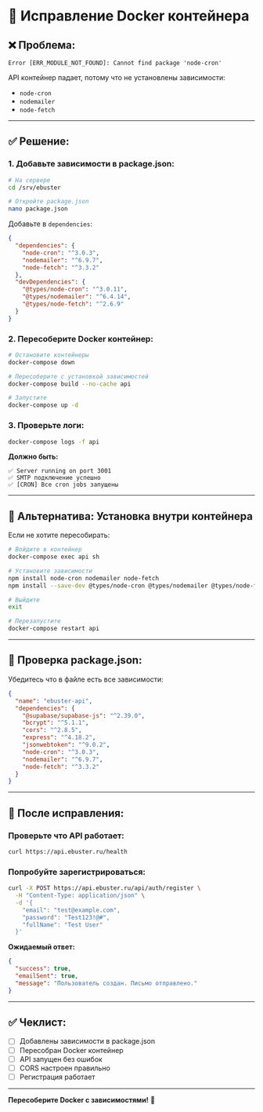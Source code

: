 # 🐳 Исправление Docker контейнера

## ❌ Проблема:

```
Error [ERR_MODULE_NOT_FOUND]: Cannot find package 'node-cron'
```

API контейнер падает, потому что не установлены зависимости:
- `node-cron`
- `nodemailer`
- `node-fetch`

---

## ✅ Решение:

### 1. Добавьте зависимости в package.json:

```bash
# На сервере
cd /srv/ebuster

# Откройте package.json
nano package.json
```

Добавьте в `dependencies`:
```json
{
  "dependencies": {
    "node-cron": "^3.0.3",
    "nodemailer": "^6.9.7",
    "node-fetch": "^3.3.2"
  },
  "devDependencies": {
    "@types/node-cron": "^3.0.11",
    "@types/nodemailer": "^6.4.14",
    "@types/node-fetch": "^2.6.9"
  }
}
```

### 2. Пересоберите Docker контейнер:

```bash
# Остановите контейнеры
docker-compose down

# Пересоберите с установкой зависимостей
docker-compose build --no-cache api

# Запустите
docker-compose up -d
```

### 3. Проверьте логи:

```bash
docker-compose logs -f api
```

**Должно быть:**
```
✅ Server running on port 3001
✅ SMTP подключение успешно
✅ [CRON] Все cron jobs запущены
```

---

## 🔧 Альтернатива: Установка внутри контейнера

Если не хотите пересобирать:

```bash
# Войдите в контейнер
docker-compose exec api sh

# Установите зависимости
npm install node-cron nodemailer node-fetch
npm install --save-dev @types/node-cron @types/nodemailer @types/node-fetch

# Выйдите
exit

# Перезапустите
docker-compose restart api
```

---

## 📝 Проверка package.json:

Убедитесь что в файле есть все зависимости:

```json
{
  "name": "ebuster-api",
  "dependencies": {
    "@supabase/supabase-js": "^2.39.0",
    "bcrypt": "^5.1.1",
    "cors": "^2.8.5",
    "express": "^4.18.2",
    "jsonwebtoken": "^9.0.2",
    "node-cron": "^3.0.3",
    "nodemailer": "^6.9.7",
    "node-fetch": "^3.3.2"
  }
}
```

---

## 🚀 После исправления:

### Проверьте что API работает:

```bash
curl https://api.ebuster.ru/health
```

### Попробуйте зарегистрироваться:

```bash
curl -X POST https://api.ebuster.ru/api/auth/register \
  -H "Content-Type: application/json" \
  -d '{
    "email": "test@example.com",
    "password": "Test123!@#",
    "fullName": "Test User"
  }'
```

**Ожидаемый ответ:**
```json
{
  "success": true,
  "emailSent": true,
  "message": "Пользователь создан. Письмо отправлено."
}
```

---

## ✅ Чеклист:

- [ ] Добавлены зависимости в package.json
- [ ] Пересобран Docker контейнер
- [ ] API запущен без ошибок
- [ ] CORS настроен правильно
- [ ] Регистрация работает

---

**Пересоберите Docker с зависимостями!** 🐳
